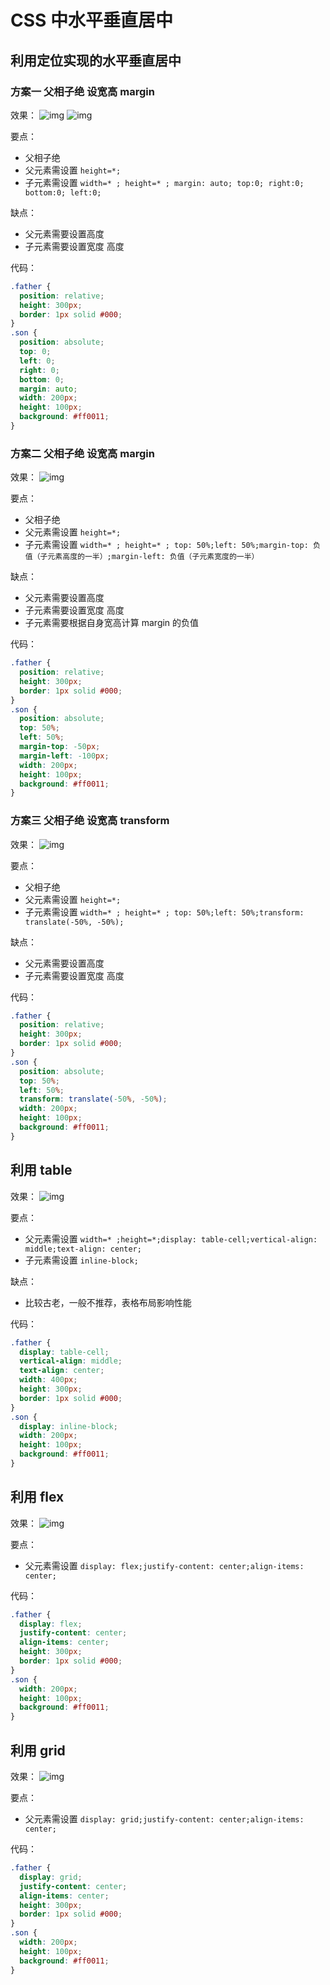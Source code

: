 # CSS 中水平垂直居中

## 利用定位实现的水平垂直居中

### 方案一 父相子绝 设宽高 margin

效果：
![img](./images/2022-11-15-14.20.41.png)
![img](./images/2022-11-15-14.21.04.png)

要点：

- 父相子绝
- 父元素需设置 `height=*;`
- 子元素需设置 `width=* ; height=* ; margin: auto; top:0; right:0; bottom:0; left:0;`

缺点：

- 父元素需要设置高度
- 子元素需要设置宽度 高度

代码：

```css
.father {
  position: relative;
  height: 300px;
  border: 1px solid #000;
}
.son {
  position: absolute;
  top: 0;
  left: 0;
  right: 0;
  bottom: 0;
  margin: auto;
  width: 200px;
  height: 100px;
  background: #ff0011;
}
```

### 方案二 父相子绝 设宽高 margin

效果：
![img](./images/2022-11-15-14.45.28.png)

要点：

- 父相子绝
- 父元素需设置 `height=*;`
- 子元素需设置 `width=* ; height=* ; top: 50%;left: 50%;margin-top: 负值（子元素高度的一半）;margin-left: 负值（子元素宽度的一半）`

缺点：

- 父元素需要设置高度
- 子元素需要设置宽度 高度
- 子元素需要根据自身宽高计算 margin 的负值

代码：

```css
.father {
  position: relative;
  height: 300px;
  border: 1px solid #000;
}
.son {
  position: absolute;
  top: 50%;
  left: 50%;
  margin-top: -50px;
  margin-left: -100px;
  width: 200px;
  height: 100px;
  background: #ff0011;
}
```

### 方案三 父相子绝 设宽高 transform

效果：
![img](./images/2022-11-15-15.13.52.png)

要点：

- 父相子绝
- 父元素需设置 `height=*;`
- 子元素需设置 `width=* ; height=* ; top: 50%;left: 50%;transform: translate(-50%, -50%);`

缺点：

- 父元素需要设置高度
- 子元素需要设置宽度 高度

代码：

```css
.father {
  position: relative;
  height: 300px;
  border: 1px solid #000;
}
.son {
  position: absolute;
  top: 50%;
  left: 50%;
  transform: translate(-50%, -50%);
  width: 200px;
  height: 100px;
  background: #ff0011;
}
```

## 利用 table

效果：
![img](./images/2022-11-15-15.28.23.png)

要点：

- 父元素需设置 `width=* ;height=*;display: table-cell;vertical-align: middle;text-align: center;`
- 子元素需设置 `inline-block;`

缺点：

- 比较古老，一般不推荐，表格布局影响性能

代码：

```css
.father {
  display: table-cell;
  vertical-align: middle;
  text-align: center;
  width: 400px;
  height: 300px;
  border: 1px solid #000;
}
.son {
  display: inline-block;
  width: 200px;
  height: 100px;
  background: #ff0011;
}
```

## 利用 flex

效果：
![img](./images/2022-11-15-15.33.27.png)

要点：

- 父元素需设置 `display: flex;justify-content: center;align-items: center;`

代码：

```css
.father {
  display: flex;
  justify-content: center;
  align-items: center;
  height: 300px;
  border: 1px solid #000;
}
.son {
  width: 200px;
  height: 100px;
  background: #ff0011;
}
```

## 利用 grid

效果：
![img](./images/2022-11-15-15.42.53.png)

要点：

- 父元素需设置 `display: grid;justify-content: center;align-items: center;`

代码：

```css
.father {
  display: grid;
  justify-content: center;
  align-items: center;
  height: 300px;
  border: 1px solid #000;
}
.son {
  width: 200px;
  height: 100px;
  background: #ff0011;
}
```
